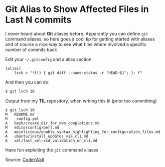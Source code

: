 # Git Alias to Show Affected Files in Last N commits

I never heard about **Git** aliases before. Apparantly you can define `git` command aliases, so here goes a cool tip for getting started with aliases and of course a nice way to see what files where involved a specific number of commits back

Edit your `~/.gitconfig` and a alias section

```
[alias]
    lsch = "!f() { git diff --name-status -r "HEAD~$1"; }; f"
```

And then you can do:

```bash
$ git lsch 10
```

Output from my **TIL** repository, when writing this til (prior too committing)

```
$ git lsch 10
M   README.md
M   _config.yml
A   bash/create_dir_for_own_completions.md
M   editorconfig/perl.md
A   mojolicious/enable_syntax_highlighting_for_configuration_files.md
A   ubuntu/install_updates_via_cli.md
A   xml/fast_xml-xsd_validation_on_cli.md
```

Have fun exploiting the `git` command aliases

Source: [CoderWall](https://coderwall.com/p/8rtfgg/git-alias-to-show-affected-files-in-last-n-commits)
